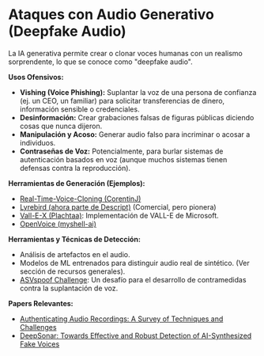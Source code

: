# Ataques con Audio Generativo (Deepfake Audio)

La IA generativa permite crear o clonar voces humanas con un realismo sorprendente, lo que se conoce como "deepfake audio".

**Usos Ofensivos:**

*   **Vishing (Voice Phishing):** Suplantar la voz de una persona de confianza (ej. un CEO, un familiar) para solicitar transferencias de dinero, información sensible o credenciales.
*   **Desinformación:** Crear grabaciones falsas de figuras públicas diciendo cosas que nunca dijeron.
*   **Manipulación y Acoso:** Generar audio falso para incriminar o acosar a individuos.
*   **Contraseñas de Voz:** Potencialmente, para burlar sistemas de autenticación basados en voz (aunque muchos sistemas tienen defensas contra la reproducción).

**Herramientas de Generación (Ejemplos):**

*   [Real-Time-Voice-Cloning (CorentinJ)](https://github.com/CorentinJ/Real-Time-Voice-Cloning)
*   [Lyrebird (ahora parte de Descript)](https://www.descript.com/lyrebird-ai) (Comercial, pero pionera)
*   [Vall-E-X (Plachtaa)](https://github.com/Plachtaa/VALL-E-X): Implementación de VALL-E de Microsoft.
*   [OpenVoice (myshell-ai)](https://github.com/myshell-ai/OpenVoice)

**Herramientas y Técnicas de Detección:**

*   Análisis de artefactos en el audio.
*   Modelos de ML entrenados para distinguir audio real de sintético. (Ver sección de recursos generales).
*   [ASVspoof Challenge](https://www.asvspoof.org/): Un desafío para el desarrollo de contramedidas contra la suplantación de voz.

**Papers Relevantes:**

*   [Authenticating Audio Recordings: A Survey of Techniques and Challenges](https://arxiv.org/abs/2004.06639)
*   [DeepSonar: Towards Effective and Robust Detection of AI-Synthesized Fake Voices](https://dl.acm.org/doi/abs/10.1145/3394171.3413716)

